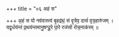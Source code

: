 +++
title = "०६ अहं स"

+++
अ॒हं स यो नव॑वास्त्वं बृ॒हद्र॑थं॒ सं वृ॒त्रेव॒ दासं॑ वृत्र॒हारु॑जम् ।  
यद्व॒र्धय॑न्तं प्र॒थय॑न्तमानु॒षग्दू॒रे पा॒रे रज॑सो रोच॒नाक॑रम् ॥